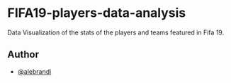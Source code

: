 # FIFA19-players-data-analysis

Data Visualization of the stats of the players and teams featured in Fifa 19.

## Author
- [@alebrandi](https://www.github.com/alebrandi)

